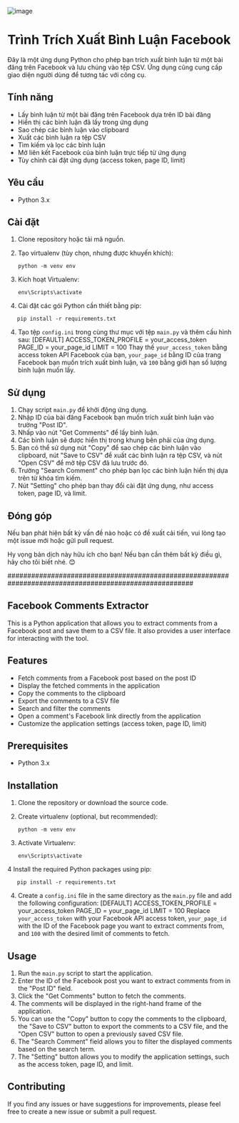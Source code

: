 ![image](https://github.com/user-attachments/assets/fe353887-d271-4e5c-b60a-91149b15c283)



# Trình Trích Xuất Bình Luận Facebook

Đây là một ứng dụng Python cho phép bạn trích xuất bình luận từ một bài đăng trên Facebook và lưu chúng vào tệp CSV. Ứng dụng cũng cung cấp giao diện người dùng để tương tác với công cụ.

## Tính năng

- Lấy bình luận từ một bài đăng trên Facebook dựa trên ID bài đăng
- Hiển thị các bình luận đã lấy trong ứng dụng
- Sao chép các bình luận vào clipboard
- Xuất các bình luận ra tệp CSV
- Tìm kiếm và lọc các bình luận
- Mở liên kết Facebook của bình luận trực tiếp từ ứng dụng
- Tùy chỉnh cài đặt ứng dụng (access token, page ID, limit)

## Yêu cầu

- Python 3.x

## Cài đặt

1. Clone repository hoặc tải mã nguồn.
2. Tạo virtualenv (tùy chọn, nhưng được khuyến khích):
   ```
   python -m venv env
   ```

3. Kích hoạt Virtualenv:

     ```
     env\Scripts\activate
     ```
4. Cài đặt các gói Python cần thiết bằng pip:
```
   pip install -r requirements.txt
```

4. Tạo tệp `config.ini` trong cùng thư mục với tệp `main.py` và thêm cấu hình sau:
   [DEFAULT]
   ACCESS_TOKEN_PROFILE = your_access_token
   PAGE_ID = your_page_id
   LIMIT = 100
Thay thế `your_access_token` bằng access token API Facebook của bạn, `your_page_id` bằng ID của trang Facebook bạn muốn trích xuất bình luận, và `100` bằng giới hạn số lượng bình luận muốn lấy.

## Sử dụng

1. Chạy script `main.py` để khởi động ứng dụng.
2. Nhập ID của bài đăng Facebook bạn muốn trích xuất bình luận vào trường "Post ID".
3. Nhấp vào nút "Get Comments" để lấy bình luận.
4. Các bình luận sẽ được hiển thị trong khung bên phải của ứng dụng.
5. Bạn có thể sử dụng nút "Copy" để sao chép các bình luận vào clipboard, nút "Save to CSV" để xuất các bình luận ra tệp CSV, và nút "Open CSV" để mở tệp CSV đã lưu trước đó.
6. Trường "Search Comment" cho phép bạn lọc các bình luận hiển thị dựa trên từ khóa tìm kiếm.
7. Nút "Setting" cho phép bạn thay đổi cài đặt ứng dụng, như access token, page ID, và limit.

## Đóng góp

Nếu bạn phát hiện bất kỳ vấn đề nào hoặc có đề xuất cải tiến, vui lòng tạo một issue mới hoặc gửi pull request.

Hy vọng bản dịch này hữu ích cho bạn! Nếu bạn cần thêm bất kỳ điều gì, hãy cho tôi biết nhé. 😊


#######################################################################################################

## Facebook Comments Extractor

This is a Python application that allows you to extract comments from a Facebook post and save them to a CSV file. It also provides a user interface for interacting with the tool.

## Features

- Fetch comments from a Facebook post based on the post ID
- Display the fetched comments in the application
- Copy the comments to the clipboard
- Export the comments to a CSV file
- Search and filter the comments
- Open a comment's Facebook link directly from the application
- Customize the application settings (access token, page ID, limit)

## Prerequisites

- Python 3.x

## Installation

1. Clone the repository or download the source code.
2. Create virtualenv (optional, but recommended):
   ```
   python -m venv env
   ```

3. Activate Virtualenv:

     ```
     env\Scripts\activate
     ```
4 Install the required Python packages using pip:
```
   pip install -r requirements.txt
```

4. Create a `config.ini` file in the same directory as the `main.py` file and add the following configuration:
   [DEFAULT]
   ACCESS_TOKEN_PROFILE = your_access_token
   PAGE_ID = your_page_id
   LIMIT = 100
Replace `your_access_token` with your Facebook API access token, `your_page_id` with the ID of the Facebook page you want to extract comments from, and `100` with the desired limit of comments to fetch.

## Usage

1. Run the `main.py` script to start the application.
2. Enter the ID of the Facebook post you want to extract comments from in the "Post ID" field.
3. Click the "Get Comments" button to fetch the comments.
4. The comments will be displayed in the right-hand frame of the application.
5. You can use the "Copy" button to copy the comments to the clipboard, the "Save to CSV" button to export the comments to a CSV file, and the "Open CSV" button to open a previously saved CSV file.
6. The "Search Comment" field allows you to filter the displayed comments based on the search term.
7. The "Setting" button allows you to modify the application settings, such as the access token, page ID, and limit.

## Contributing

If you find any issues or have suggestions for improvements, please feel free to create a new issue or submit a pull request.


   
